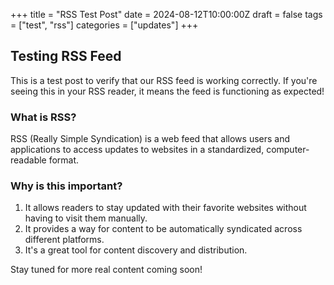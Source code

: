 +++
title = "RSS Test Post"
date = 2024-08-12T10:00:00Z
draft = false
tags = ["test", "rss"]
categories = ["updates"]
+++

## Testing RSS Feed

This is a test post to verify that our RSS feed is working correctly. If you're seeing this in your RSS reader, it means the feed is functioning as expected!

### What is RSS?

RSS (Really Simple Syndication) is a web feed that allows users and applications to access updates to websites in a standardized, computer-readable format.

### Why is this important?

1. It allows readers to stay updated with their favorite websites without having to visit them manually.
2. It provides a way for content to be automatically syndicated across different platforms.
3. It's a great tool for content discovery and distribution.

Stay tuned for more real content coming soon!
